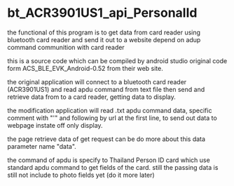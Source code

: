 # bt_ACR3901US1_api_PersonalId
the functional of this program is to get data from card reader using bluetooth card reader and send it out to a website depend on adup command communition with card reader

this is a source code which can be compiled by android studio original code form ACS_BLE_EVK_Android-0.52 from their web site.

the original application will connect to a bluetooth card reader (ACR3901US1) and read apdu command from text file then
send and retrieve data from to a card reader, getting data to display.

the modification application will read .txt apdu command data, specific comment with "'" and following by url at the first line, 
to send out data to webpage instate off only display. 

the page retrieve data of get request can be do more about this data parameter name "data".

the command of apdu is specify to Thailand Person ID card which use standard apdu command to get fields of the card. 
still the passing data is still not include to photo fields yet (do it more later)
